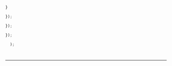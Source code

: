 


```js
}
```


```js
});
```


```js
});
```








```js
});
```


```js
  );
```


```js
```




```js

```


---
